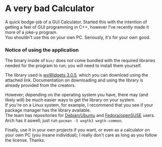 # A very bad Calculator
A quick bodge-job of a GUI Calculator. Started this with the intention of getting a feel of GUI programming in C++, however I've recently made it more of a joke-y program.<br>
You shouldn't use this on your own PC. Seriously, it's for your own good.

### Notice of using the application
The binary inside of `bin/` does not come bundled with the required libraries needed for the program to run; you will need to install them yourself.

The library used is [wxWidgets 3.0.5](https://www.wxwidgets.org/), which you can download using the attached link. Documentation on downloading and using the library is already provided from the creators.

However; depending on the operating system you have, there may (and likely will) be much easier ways to get the library on your system.<br>
If you're on a Linux system, for example, I recommend that you see if your package manager has the library available.<br>
The team has repositories for [Debian/Ubuntu](https://docs.codelite.org/wxWidgets/repo315/#ubuntu-and-debian) and [Fedora/openSUSE](https://docs.codelite.org/wxWidgets/repo315/#fedora-and-opensuse) users. Arch has it aswell; just run `pacman -S wxgtk3 wxgtk-common`.

Finally, use it in your own projects if you want, or even as a calculator on your own PC (you insane individual); I really don't care as long as you follow the license. Thanks.
